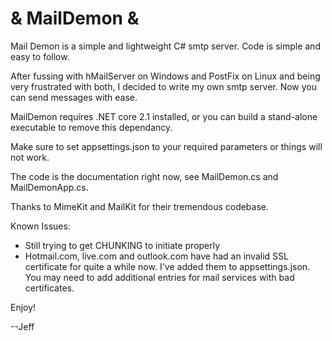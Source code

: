 # & MailDemon &

Mail Demon is a simple and lightweight C# smtp server. Code is simple and easy to follow.

After fussing with hMailServer on Windows and PostFix on Linux and being very frustrated with both, I decided to write my own smtp server. Now you can send messages with ease.

MailDemon requires .NET core 2.1 installed, or you can build a stand-alone executable to remove this dependancy.

Make sure to set appsettings.json to your required parameters or things will not work.

The code is the documentation right now, see MailDemon.cs and MailDemonApp.cs.

Thanks to MimeKit and MailKit for their tremendous codebase.

Known Issues:
- Still trying to get CHUNKING to initiate properly
- Hotmail.com, live.com and outlook.com have had an invalid SSL certificate for quite a while now. I've added them to appsettings.json. You may need to add additional entries for mail services with bad certificates.

Enjoy!

--Jeff
